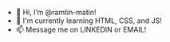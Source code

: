 - 👋 Hi, I’m @ramtin-matin!
- 🌱 I'm currently learning HTML, CSS, and JS!
- 📫 Message me on LINKEDIN or EMAIL!


